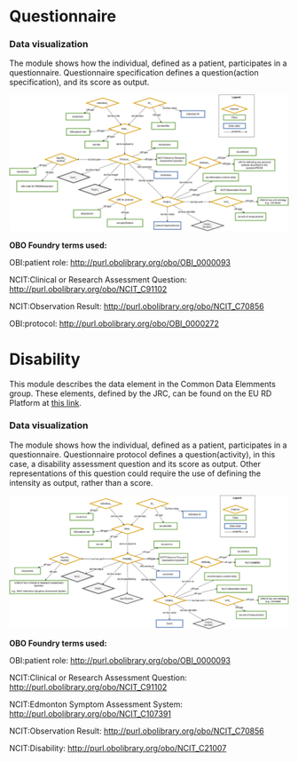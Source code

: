 # Questionnaire

### Data visualization

The module shows how the individual, defined as a patient, participates in a questionnaire. Questionnaire specification defines a question(action specification), and its score as output.

<p align="center">
    <a href="https://raw.githubusercontent.com/CARE-SM/CARE-Semantic-Model/main/images/CARE-SM-Questionnaire.png" target="_blank">
        <img src="https://raw.githubusercontent.com/CARE-SM/CARE-Semantic-Model/main/images/CARE-SM-Questionnaire.png">
    </a>
</p>

**OBO Foundry terms used:**

OBI:patient role: http://purl.obolibrary.org/obo/OBI_0000093

NCIT:Clinical or Research Assessment Question: http://purl.obolibrary.org/obo/NCIT_C91102

NCIT:Observation Result: http://purl.obolibrary.org/obo/NCIT_C70856

OBI:protocol: http://purl.obolibrary.org/obo/OBI_0000272

# Disability

This module describes the data element in the Common Data Elemments group. These elements, defined by the JRC, can be found on the EU RD Platform at [this link](https://eu-rd-platform.jrc.ec.europa.eu/sites/default/files/CDS/EU_RD_Platform_CDS_Final.pdf).

### Data visualization

The module shows how the individual, defined as a patient, participates in a questionnaire. Questionnaire protocol defines a question(activity), in this case, a disability assessment question and its score as output. Other representations of this question could require the use of defining the intensity as output, rather than a score.



<p align="center">
    <a href="https://raw.githubusercontent.com/CARE-SM/CARE-Semantic-Model/main/images/CARE-SM-Questionnaire-disability.png" target="_blank">
        <img src="https://raw.githubusercontent.com/CARE-SM/CARE-Semantic-Model/main/images/CARE-SM-Questionnaire-disability.png">
    </a>
</p>

**OBO Foundry terms used:**

OBI:patient role: http://purl.obolibrary.org/obo/OBI_0000093

NCIT:Clinical or Research Assessment Question: http://purl.obolibrary.org/obo/NCIT_C91102

NCIT:Edmonton Symptom Assessment System: http://purl.obolibrary.org/obo/NCIT_C107391

NCIT:Observation Result: http://purl.obolibrary.org/obo/NCIT_C70856

NCIT:Disability: http://purl.obolibrary.org/obo/NCIT_C21007

